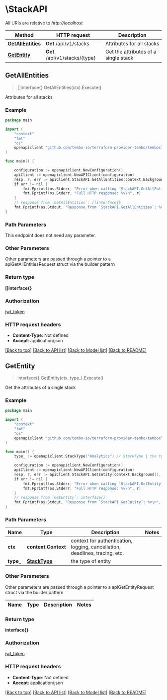 # \StackAPI

All URIs are relative to *http://localhost*

Method | HTTP request | Description
------------- | ------------- | -------------
[**GetAllEntities**](StackAPI.md#GetAllEntities) | **Get** /api/v1/stacks | Attributes for all stacks
[**GetEntity**](StackAPI.md#GetEntity) | **Get** /api/v1/stacks/{type} | Get the attributes of a single stack



## GetAllEntities

> []interface{} GetAllEntities(ctx).Execute()

Attributes for all stacks



### Example

```go
package main

import (
	"context"
	"fmt"
	"os"
	openapiclient "github.com/tembo-io/terraform-provider-tembo/temboclient"
)

func main() {

	configuration := openapiclient.NewConfiguration()
	apiClient := openapiclient.NewAPIClient(configuration)
	resp, r, err := apiClient.StackAPI.GetAllEntities(context.Background()).Execute()
	if err != nil {
		fmt.Fprintf(os.Stderr, "Error when calling `StackAPI.GetAllEntities``: %v\n", err)
		fmt.Fprintf(os.Stderr, "Full HTTP response: %v\n", r)
	}
	// response from `GetAllEntities`: []interface{}
	fmt.Fprintf(os.Stdout, "Response from `StackAPI.GetAllEntities`: %v\n", resp)
}
```

### Path Parameters

This endpoint does not need any parameter.

### Other Parameters

Other parameters are passed through a pointer to a apiGetAllEntitiesRequest struct via the builder pattern


### Return type

**[]interface{}**

### Authorization

[jwt_token](../README.md#jwt_token)

### HTTP request headers

- **Content-Type**: Not defined
- **Accept**: application/json

[[Back to top]](#) [[Back to API list]](../README.md#documentation-for-api-endpoints)
[[Back to Model list]](../README.md#documentation-for-models)
[[Back to README]](../README.md)


## GetEntity

> interface{} GetEntity(ctx, type_).Execute()

Get the attributes of a single stack



### Example

```go
package main

import (
	"context"
	"fmt"
	"os"
	openapiclient "github.com/tembo-io/terraform-provider-tembo/temboclient"
)

func main() {
	type_ := openapiclient.StackType("Analytics") // StackType | the type of entity

	configuration := openapiclient.NewConfiguration()
	apiClient := openapiclient.NewAPIClient(configuration)
	resp, r, err := apiClient.StackAPI.GetEntity(context.Background(), type_).Execute()
	if err != nil {
		fmt.Fprintf(os.Stderr, "Error when calling `StackAPI.GetEntity``: %v\n", err)
		fmt.Fprintf(os.Stderr, "Full HTTP response: %v\n", r)
	}
	// response from `GetEntity`: interface{}
	fmt.Fprintf(os.Stdout, "Response from `StackAPI.GetEntity`: %v\n", resp)
}
```

### Path Parameters


Name | Type | Description  | Notes
------------- | ------------- | ------------- | -------------
**ctx** | **context.Context** | context for authentication, logging, cancellation, deadlines, tracing, etc.
**type_** | [**StackType**](.md) | the type of entity | 

### Other Parameters

Other parameters are passed through a pointer to a apiGetEntityRequest struct via the builder pattern


Name | Type | Description  | Notes
------------- | ------------- | ------------- | -------------


### Return type

**interface{}**

### Authorization

[jwt_token](../README.md#jwt_token)

### HTTP request headers

- **Content-Type**: Not defined
- **Accept**: application/json

[[Back to top]](#) [[Back to API list]](../README.md#documentation-for-api-endpoints)
[[Back to Model list]](../README.md#documentation-for-models)
[[Back to README]](../README.md)

